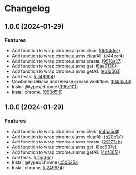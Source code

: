 # Changelog

## 1.0.0 (2024-01-29)


### Features

* Add function to wrap chrome.alarms.clear. ([0904dee](https://github.com/ryohidaka/chrome-alarms/commit/0904dee7ed188b004e0e1ab8d523472a23766a7b))
* Add function to wrap chrome.alarms.clearAll. ([e44eef4](https://github.com/ryohidaka/chrome-alarms/commit/e44eef4313ab9f25b26e38f1a2a1f504f1258ad3))
* Add function to wrap chrome.alarms.create. ([9516a37](https://github.com/ryohidaka/chrome-alarms/commit/9516a37021044417a092c954e4769f7aee33a517))
* Add function to wrap chrome.alarms.get. ([8ae0130](https://github.com/ryohidaka/chrome-alarms/commit/8ae0130ed3d97a1a376f430f8fa411baec4ec6ad))
* Add function to wrap chrome.alarms.getAll. ([eb1d303](https://github.com/ryohidaka/chrome-alarms/commit/eb1d3030f4db6ceccac886e91c5d0a46c0774ade))
* Add tests. ([cd49994](https://github.com/ryohidaka/chrome-alarms/commit/cd499942e01cb304809171ee2972425f8dc69cb0))
* Combined release and release-please workflow. ([bb9a533](https://github.com/ryohidaka/chrome-alarms/commit/bb9a533c51009482ddefc236cec866445debc331))
* Install @types/chrome ([395c101](https://github.com/ryohidaka/chrome-alarms/commit/395c1017ddf78233932b4c159e6b3edcc9160d55))
* Install chrome. ([993d5f5](https://github.com/ryohidaka/chrome-alarms/commit/993d5f5d1d6c0150cb89baff8f4cab41681de2d8))

## 1.0.0 (2024-01-29)


### Features

* Add function to wrap chrome.alarms.clear. ([c45a5d9](https://github.com/ryohidaka/chrome-alarms/commit/c45a5d99e2599b788aedb930f9f26d35f1eb00ac))
* Add function to wrap chrome.alarms.clearAll. ([b20e1b1](https://github.com/ryohidaka/chrome-alarms/commit/b20e1b1ab14a28982ef511e25f1575e306a6b72d))
* Add function to wrap chrome.alarms.create. ([291734b](https://github.com/ryohidaka/chrome-alarms/commit/291734b1200e8ebfb25159709d2ad7866f38c66b))
* Add function to wrap chrome.alarms.get. ([0ec937e](https://github.com/ryohidaka/chrome-alarms/commit/0ec937eb3bc7f3a151d7ef53681c599f52c92316))
* Add function to wrap chrome.alarms.getAll. ([4df3651](https://github.com/ryohidaka/chrome-alarms/commit/4df36512513f89661a5545c9d9e9bffb70d9f0d5))
* Add tests. ([c55cf3c](https://github.com/ryohidaka/chrome-alarms/commit/c55cf3c9aa0fc003107dbeb0de6ca057528d9d72))
* Install @types/chrome ([c50525a](https://github.com/ryohidaka/chrome-alarms/commit/c50525adc457f08caa77e35c2dc811eadf759cc5))
* Install chrome. ([c249984](https://github.com/ryohidaka/chrome-alarms/commit/c249984260dd24f6172f08ce0c9c9dd1d140ce1f))
